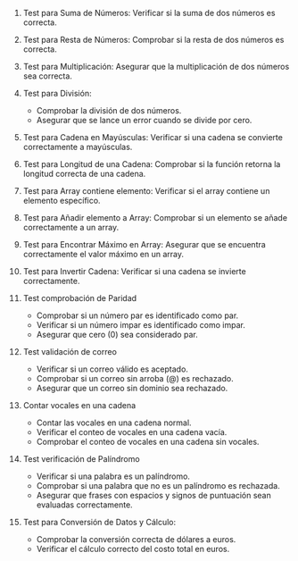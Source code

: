 1. Test para Suma de Números: Verificar si la suma de dos números es correcta.

2. Test para Resta de Números: Comprobar si la resta de dos números es correcta.

3. Test para Multiplicación: Asegurar que la multiplicación de dos números sea correcta.

4. Test para División:

    - Comprobar la división de dos números.
    - Asegurar que se lance un error cuando se divide por cero.

5. Test para Cadena en Mayúsculas: Verificar si una cadena se convierte correctamente a mayúsculas.

6. Test para Longitud de una Cadena: Comprobar si la función retorna la longitud correcta de una cadena.

7. Test para Array contiene elemento: Verificar si el array contiene un elemento específico.

8. Test para Añadir elemento a Array: Comprobar si un elemento se añade correctamente a un array.

9. Test para Encontrar Máximo en Array: Asegurar que se encuentra correctamente el valor máximo en un array.

10. Test para Invertir Cadena: Verificar si una cadena se invierte correctamente.

11. Test comprobación de Paridad  
    - Comprobar si un número par es identificado como par.
    - Verificar si un número impar es identificado como impar.
    - Asegurar que cero (0) sea considerado par.

12. Test validación de correo
    - Verificar si un correo válido es aceptado.
    - Comprobar si un correo sin arroba (@) es rechazado.
    - Asegurar que un correo sin dominio sea rechazado.

13. Contar vocales en una cadena
    - Contar las vocales en una cadena normal.
    - Verificar el conteo de vocales en una cadena vacía.
    - Comprobar el conteo de vocales en una cadena sin vocales.

14. Test verificación de Palíndromo
    - Verificar si una palabra es un palíndromo.
    - Comprobar si una palabra que no es un palíndromo es rechazada.
    - Asegurar que frases con espacios y signos de puntuación sean evaluadas correctamente.

15. Test para Conversión de Datos y Cálculo:
    - Comprobar la conversión correcta de dólares a euros.
    - Verificar el cálculo correcto del costo total en euros.